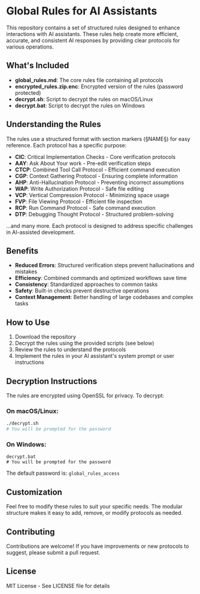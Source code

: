 # Global Rules for AI Assistants

This repository contains a set of structured rules designed to enhance interactions with AI assistants. These rules help create more efficient, accurate, and consistent AI responses by providing clear protocols for various operations.

## What's Included

- **global_rules.md**: The core rules file containing all protocols
- **encrypted_rules.zip.enc**: Encrypted version of the rules (password protected)
- **decrypt.sh**: Script to decrypt the rules on macOS/Linux
- **decrypt.bat**: Script to decrypt the rules on Windows

## Understanding the Rules

The rules use a structured format with section markers (§NAME§) for easy reference. Each protocol has a specific purpose:

- **CIC**: Critical Implementation Checks - Core verification protocols
- **AAY**: Ask About Your work - Pre-edit verification steps
- **CTCP**: Combined Tool Call Protocol - Efficient command execution
- **CGP**: Context Gathering Protocol - Ensuring complete information
- **AHP**: Anti-Hallucination Protocol - Preventing incorrect assumptions
- **WAP**: Write Authorization Protocol - Safe file editing
- **VCP**: Vertical Compression Protocol - Minimizing space usage
- **FVP**: File Viewing Protocol - Efficient file inspection
- **RCP**: Run Command Protocol - Safe command execution
- **DTP**: Debugging Thought Protocol - Structured problem-solving

...and many more. Each protocol is designed to address specific challenges in AI-assisted development.

## Benefits

- **Reduced Errors**: Structured verification steps prevent hallucinations and mistakes
- **Efficiency**: Combined commands and optimized workflows save time
- **Consistency**: Standardized approaches to common tasks
- **Safety**: Built-in checks prevent destructive operations
- **Context Management**: Better handling of large codebases and complex tasks

## How to Use

1. Download the repository
2. Decrypt the rules using the provided scripts (see below)
3. Review the rules to understand the protocols
4. Implement the rules in your AI assistant's system prompt or user instructions

## Decryption Instructions

The rules are encrypted using OpenSSL for privacy. To decrypt:

### On macOS/Linux:
```bash
./decrypt.sh
# You will be prompted for the password
```

### On Windows:
```batch
decrypt.bat
# You will be prompted for the password
```

The default password is: `global_rules_access`

## Customization

Feel free to modify these rules to suit your specific needs. The modular structure makes it easy to add, remove, or modify protocols as needed.

## Contributing

Contributions are welcome! If you have improvements or new protocols to suggest, please submit a pull request.

## License

MIT License - See LICENSE file for details
